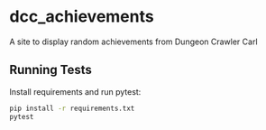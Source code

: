 # dcc_achievements
A site to display random achievements from Dungeon Crawler Carl

## Running Tests

Install requirements and run pytest:

```bash
pip install -r requirements.txt
pytest
```
